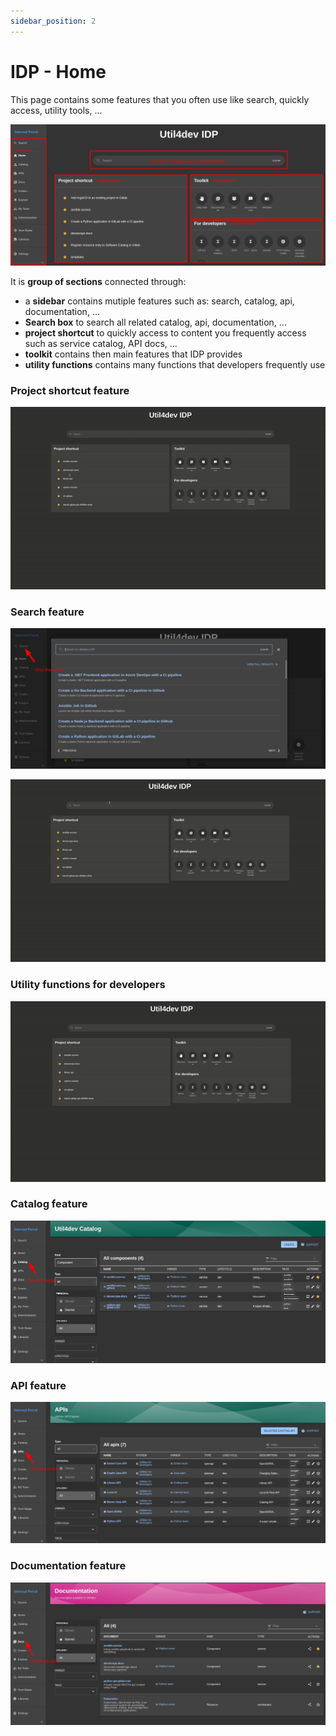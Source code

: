 ```yaml
---
sidebar_position: 2
---
```


# IDP - Home

This page contains some features that you often use like search, quickly access, utility tools, ...

![](./media/idp-home-search.png)

It is **group of sections** connected through:

- a **sidebar** contains mutiple features such as: search, catalog, api, documentation, ...
- **Search box** to search all related catalog, api, documentation, ...
- **project shortcut** to quickly access to content you frequently access such as service catalog, API docs, ... 
- **toolkit** contains then main features that IDP provides
- **utility functions** contains many functions that developers frequently use

### Project shortcut feature

![](./media/click-project-shortcut.gif)

### Search feature

![](./media/idp-home-search-click-search.png)

![](./media/click-search.gif)

### Utility functions for developers

![](./media/click-utility-functions.gif)

### Catalog feature

![](./media/idp-home-search-click-catalog.png)

### API feature

![](./media/idp-home-search-click-api.png)

### Documentation feature

![](./media/idp-home-search-click-docs.png)